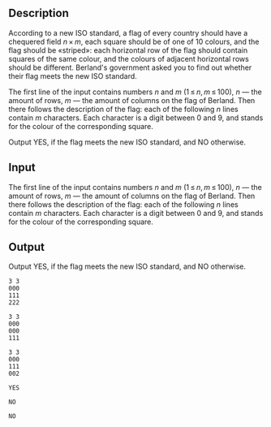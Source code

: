 ## Description

<div><p>According to a new ISO standard, a flag of every country should have a chequered field <span class="tex-span"><i>n</i> × <i>m</i></span>, each square should be of one of 10 colours, and the flag should be «striped»: each horizontal row of the flag should contain squares of the same colour, and the colours of adjacent horizontal rows should be different. Berland's government asked you to find out whether their flag meets the new ISO standard.</p></div><div class="input-specification"><p>The first line of the input contains numbers <span class="tex-span"><i>n</i></span> and <span class="tex-span"><i>m</i></span> (<span class="tex-span">1 ≤ <i>n</i>, <i>m</i> ≤ 100</span>), <span class="tex-span"><i>n</i></span> — the amount of rows, <span class="tex-span"><i>m</i></span> — the amount of columns on the flag of Berland. Then there follows the description of the flag: each of the following <span class="tex-span"><i>n</i></span> lines contain <span class="tex-span"><i>m</i></span> characters. Each character is a digit between <span class="tex-font-style-tt">0</span> and <span class="tex-font-style-tt">9</span>, and stands for the colour of the corresponding square.</p></div><div class="output-specification"><p>Output <span class="tex-font-style-tt">YES</span>, if the flag meets the new ISO standard, and <span class="tex-font-style-tt">NO</span> otherwise.</p></div>

## Input

<p>The first line of the input contains numbers <span class="tex-span"><i>n</i></span> and <span class="tex-span"><i>m</i></span> (<span class="tex-span">1 ≤ <i>n</i>, <i>m</i> ≤ 100</span>), <span class="tex-span"><i>n</i></span> — the amount of rows, <span class="tex-span"><i>m</i></span> — the amount of columns on the flag of Berland. Then there follows the description of the flag: each of the following <span class="tex-span"><i>n</i></span> lines contain <span class="tex-span"><i>m</i></span> characters. Each character is a digit between <span class="tex-font-style-tt">0</span> and <span class="tex-font-style-tt">9</span>, and stands for the colour of the corresponding square.</p>

## Output

<p>Output <span class="tex-font-style-tt">YES</span>, if the flag meets the new ISO standard, and <span class="tex-font-style-tt">NO</span> otherwise.</p>





```input1
3 3
000
111
222

```




```input2
3 3
000
000
111

```




```input3
3 3
000
111
002

```




```output1
YES

```




```output2
NO

```




```output3
NO

```


